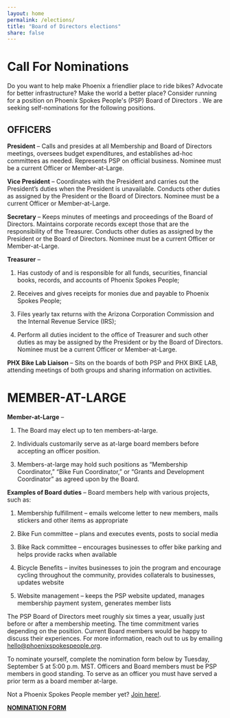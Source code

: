 ```yaml
---
layout: home
permalink: /elections/
title: "Board of Directors elections"
share: false
---
```


# Call For Nominations

Do you want to help make Phoenix a friendlier place to ride bikes? Advocate for better infrastructure? Make the world a better place? Consider running for a position on Phoenix Spokes People's (PSP) Board of Directors . We are seeking self-nominations for the following positions.

## OFFICERS

**President** – Calls and presides at all Membership and Board of Directors meetings, oversees budget expenditures, and establishes ad-hoc committees as needed. Represents PSP on official business. Nominee must be a current Officer or Member-at-Large.

**Vice President** – Coordinates with the President and carries out the President’s duties when the President is unavailable. Conducts other duties as assigned by the President or the Board of Directors. Nominee must be a current Officer or Member-at-Large.

**Secretary** – Keeps minutes of meetings and proceedings of the Board of Directors. Maintains corporate records except those that are the responsibility of the Treasurer. Conducts other duties as assigned by the President or the Board of Directors. Nominee must be a current Officer or Member-at-Large.

**Treasurer** –

1. Has custody of and is responsible for all funds, securities, financial books, records, and accounts of Phoenix Spokes People;

1. Receives and gives receipts for monies due and payable to Phoenix Spokes People;

1. Files yearly tax returns with the Arizona Corporation Commission and the Internal Revenue Service (IRS);

1. Perform all duties incident to the office of Treasurer and such other duties as may be assigned by the President or by the Board of Directors. Nominee must be a current Officer or Member-at-Large.


**PHX Bike Lab Liaison** – Sits on the boards of both PSP and PHX BIKE LAB, attending meetings of both groups and sharing information on activities.

# MEMBER-AT-LARGE

**Member-at-Large** –

1. The Board may elect up to ten members-at-large.

1. Individuals customarily serve as at-large board members before accepting an officer position.

1. Members-at-large may hold such positions as “Membership Coordinator,” “Bike Fun Coordinator,” or “Grants and Development Coordinator” as agreed upon by the Board.

**Examples of Board duties** – Board members help with various projects, such as:

1. Membership fulfillment – emails welcome letter to new members, mails stickers and other items as appropriate

1. Bike Fun committee – plans and executes events, posts to social media

1. Bike Rack committee – encourages businesses to offer bike parking and helps provide racks when available

1. Bicycle Benefits – invites businesses to join the program and encourage cycling throughout the community, provides collaterals to businesses, updates website

1. Website management – keeps the PSP website updated, manages membership payment system, generates member lists

The PSP Board of Directors meet roughly six times a year, usually just before or after a membership meeting. The time commitment varies depending on the position. Current Board members would be happy to discuss their experiences. For more information, reach out to us by emailing [hello@phoenixspokespeople.org](mailto:hello@phoenixspokespeople.org).

To nominate yourself, complete the nomination form below by Tuesday, September 5 at 5:00 p.m. MST. Officers and Board members must be PSP members in good standing. To serve as an officer you must have served a prior term as a board member at-large.

Not a Phoenix Spokes People member yet? [Join here!](/support).

**[NOMINATION FORM](http://phoenixspokespeople.us11.list-manage2.com/track/click?u=f774c50a1dc38e9694d3908ea&id=170358307a&e=605fa99d8d)**
